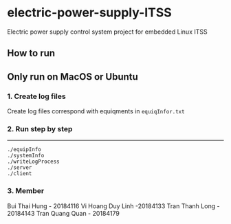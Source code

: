 # electric-power-supply-ITSS
Electric power supply control system project for embedded Linux ITSS

## How to run

## Only run on MacOS or Ubuntu

### 1. Create log files
Create log files correspond with equiqments in `equiqInfor.txt`

### 2. Run step by step
****
```console
./equipInfo
./systemInfo
./writeLogProcess
./server
./client
```
### 3. Member
 Bui Thai Hung - 20184116
 Vi Hoang Duy Linh -20184133
 Tran Thanh Long - 20184143
 Tran Quang Quan - 20184179
 
 
 
